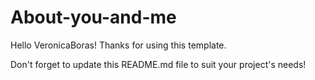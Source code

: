 # About-you-and-me

Hello VeronicaBoras! Thanks for using this template.

Don't forget to update this README.md file to suit your project's needs!


